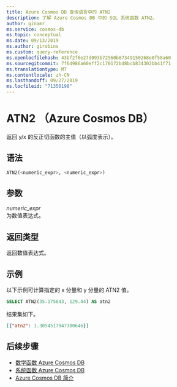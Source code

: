 ```yaml
---
title: Azure Cosmos DB 查询语言中的 ATN2
description: 了解 Azure Cosmos DB 中的 SQL 系统函数 ATN2。
author: ginamr
ms.service: cosmos-db
ms.topic: conceptual
ms.date: 09/13/2019
ms.author: girobins
ms.custom: query-reference
ms.openlocfilehash: 43bf2f6e27d093b72560b87349150268e0f58a60
ms.sourcegitcommit: 7f6d986a60eff2c170172bd8bcb834302bb41f71
ms.translationtype: MT
ms.contentlocale: zh-CN
ms.lasthandoff: 09/27/2019
ms.locfileid: "71350198"
---
```

# <a name="atn2-azure-cosmos-db"></a>ATN2 （Azure Cosmos DB）
 返回 y/x 的反正切函数的主值（以弧度表示）。  
  
## <a name="syntax"></a>语法
  
```sql
ATN2(<numeric_expr>, <numeric_expr>)  
```  
  
## <a name="arguments"></a>参数
  
*numeric_expr*  
   为数值表达式。  
  
## <a name="return-types"></a>返回类型
  
  返回数值表达式。  
  
## <a name="examples"></a>示例
  
  以下示例可计算指定的 x 分量和 y 分量的 ATN2 值。  
  
```sql
SELECT ATN2(35.175643, 129.44) AS atn2  
```  
  
 结果集如下。  
  
```json
[{"atn2": 1.3054517947300646}]  
```  

## <a name="next-steps"></a>后续步骤

- [数学函数 Azure Cosmos DB](sql-query-mathematical-functions.md)
- [系统函数 Azure Cosmos DB](sql-query-system-functions.md)
- [Azure Cosmos DB 简介](introduction.md)
